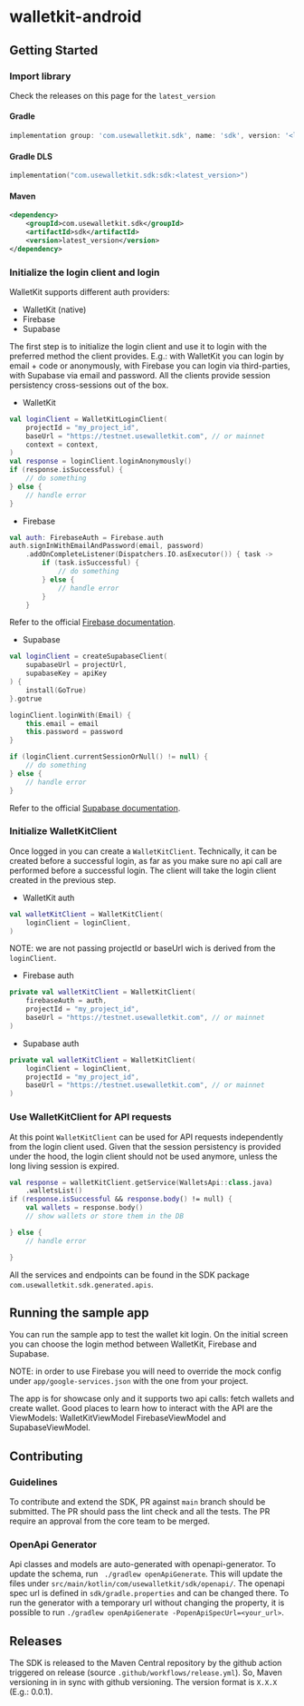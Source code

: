 # walletkit-android

## Getting Started
### Import library
Check the releases on this page for the `latest_version`

#### Gradle
```groovy
implementation group: 'com.usewalletkit.sdk', name: 'sdk', version: '<latest_version>'
```

#### Gradle DLS
```kotlin
implementation("com.usewalletkit.sdk:sdk:<latest_version>")
```

#### Maven
```xml
<dependency>
    <groupId>com.usewalletkit.sdk</groupId>
    <artifactId>sdk</artifactId>
    <version>latest_version</version>
</dependency>
```

### Initialize the login client and login
WalletKit supports different auth providers:
- WalletKit (native)
- Firebase
- Supabase

The first step is to initialize the login client and use it to login with the preferred method the 
client provides. E.g.: with WalletKit you can login by email + code or anonymously, with Firebase 
you can login via third-parties, with Supabase via email and password. All the clients provide 
session persistency cross-sessions out of the box.

- WalletKit
```kotlin
val loginClient = WalletKitLoginClient(
    projectId = "my_project_id",
    baseUrl = "https://testnet.usewalletkit.com", // or mainnet
    context = context,
)
val response = loginClient.loginAnonymously()
if (response.isSuccessful) {
    // do something
} else {
    // handle error
}
```

- Firebase
```kotlin
val auth: FirebaseAuth = Firebase.auth
auth.signInWithEmailAndPassword(email, password)
    .addOnCompleteListener(Dispatchers.IO.asExecutor()) { task ->
        if (task.isSuccessful) {
            // do something
        } else {
            // handle error
        }
    }
```

Refer to the official [Firebase documentation](https://firebase.google.com/docs/auth/android/start).

- Supabase
```kotlin
val loginClient = createSupabaseClient(
    supabaseUrl = projectUrl,
    supabaseKey = apiKey
) {
    install(GoTrue)
}.gotrue

loginClient.loginWith(Email) {
    this.email = email
    this.password = password
}

if (loginClient.currentSessionOrNull() != null) {
    // do something
} else {
    // handle error
}
```
Refer to the official [Supabase documentation](https://supabase.com/docs/reference/kotlin/auth-api).

### Initialize WalletKitClient
Once logged in you can create a `WalletKitClient`. Technically, it can be created before a 
successful login, as far as you make sure no api call are performed before a successful login. The 
client will take the login client created in the previous step.

- WalletKit auth
```kotlin
val walletKitClient = WalletKitClient(
    loginClient = loginClient,
)
```
NOTE: we are not passing projectId or baseUrl wich is derived from the `loginClient`.

- Firebase auth
```kotlin
private val walletKitClient = WalletKitClient(
    firebaseAuth = auth,
    projectId = "my_project_id",
    baseUrl = "https://testnet.usewalletkit.com", // or mainnet
)
```

- Supabase auth
```kotlin
private val walletKitClient = WalletKitClient(
    loginClient = loginClient,
    projectId = "my_project_id",
    baseUrl = "https://testnet.usewalletkit.com", // or mainnet
)
```

### Use WalletKitClient for API requests
At this point `WalletKitClient` can be used for API requests independently from the login client 
used. Given that the session persistency is provided under the hood, the login client should not be 
used anymore, unless the long living session is expired.

```kotlin
val response = walletKitClient.getService(WalletsApi::class.java)
    .walletsList()
if (response.isSuccessful && response.body() != null) {
    val wallets = response.body()
    // show wallets or store them in the DB

} else {
    // handle error

}
```

All the services and endpoints can be found in the SDK package 
`com.usewalletkit.sdk.generated.apis`.

## Running the sample app
You can run the sample app to test the wallet kit login. On the initial screen you can choose the 
login method between WalletKit, Firebase and Supabase.

NOTE: in order to use Firebase you will need to override the mock config under 
`app/google-services.json` with the one from your project.

The app is for showcase only and it supports two api calls: fetch wallets and create wallet. Good 
places to learn how to interact with the API are the ViewModels: WalletKitViewModel
FirebaseViewModel and SupabaseViewModel.


## Contributing
### Guidelines
To contribute and extend the SDK, PR against `main` branch should be submitted. The PR should pass 
the lint check and all the tests. The PR require an approval from the core team to be merged. 

### OpenApi Generator
Api classes and models are auto-generated with openapi-generator. To update the schema, run `
./gradlew openApiGenerate`. This will update the files under 
`src/main/kotlin/com/usewalletkit/sdk/openapi/`. The openapi spec url is defined in 
`sdk/gradle.properties` and can be changed there. To run the generator with a temporary url without 
changing the property, it is possible to run 
`./gradlew openApiGenerate -PopenApiSpecUrl=<your_url>`.

## Releases
The SDK is released to the Maven Central repository by the github action triggered on release 
(source `.github/workflows/release.yml`). So, Maven versioning in in sync with github versioning. 
The version format is `X.X.X` (E.g.: 0.0.1).
